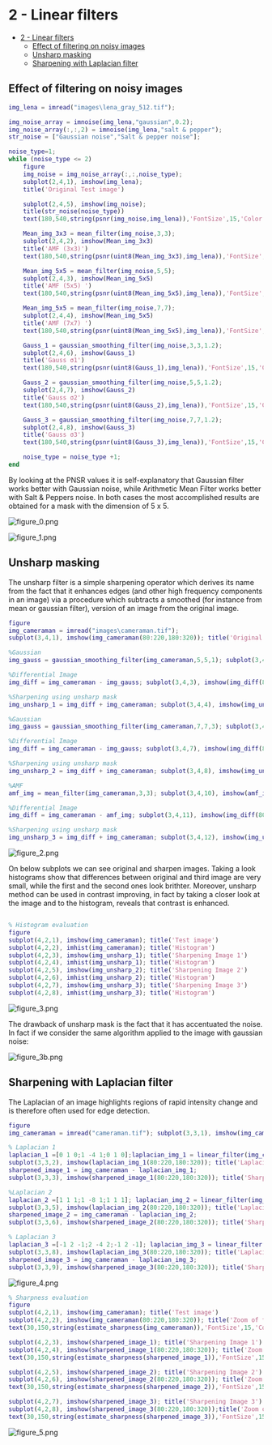 # 2 - Linear filters

- [2 - Linear filters](#2---linear-filters)
  - [Effect of filtering on noisy images](#effect-of-filtering-on-noisy-images)
  - [Unsharp masking](#unsharp-masking)
  - [Sharpening with Laplacian filter](#sharpening-with-laplacian-filter)
  
## Effect of filtering on noisy images

```Matlab
img_lena = imread("images\lena_gray_512.tif");

img_noise_array = imnoise(img_lena,"gaussian",0.2);
img_noise_array(:,:,2) = imnoise(img_lena,"salt & pepper");
str_noise = ["Gaussian noise","Salt & pepper noise"];

noise_type=1;
while (noise_type <= 2)
    figure
    img_noise = img_noise_array(:,:,noise_type);
    subplot(2,4,1), imshow(img_lena);
    title('Original Test image')

    subplot(2,4,5), imshow(img_noise);
    title(str_noise(noise_type))
    text(180,540,string(psnr(img_noise,img_lena)),'FontSize',15,'Color','r');

    Mean_img_3x3 = mean_filter(img_noise,3,3);
    subplot(2,4,2), imshow(Mean_img_3x3)
    title('AMF (3x3)')
    text(180,540,string(psnr(uint8(Mean_img_3x3),img_lena)),'FontSize',15,'Color','r');

    Mean_img_5x5 = mean_filter(img_noise,5,5);
    subplot(2,4,3), imshow(Mean_img_5x5)
    title('AMF (5x5) ')
    text(180,540,string(psnr(uint8(Mean_img_5x5),img_lena)),'FontSize',15,'Color','r');

    Mean_img_5x5 = mean_filter(img_noise,7,7);
    subplot(2,4,4), imshow(Mean_img_5x5)
    title('AMF (7x7) ')
    text(180,540,string(psnr(uint8(Mean_img_5x5),img_lena)),'FontSize',15,'Color','r');

    Gauss_1 = gaussian_smoothing_filter(img_noise,3,3,1.2);
    subplot(2,4,6), imshow(Gauss_1)
    title('Gauss σ1')
    text(180,540,string(psnr(uint8(Gauss_1),img_lena)),'FontSize',15,'Color','r');

    Gauss_2 = gaussian_smoothing_filter(img_noise,5,5,1.2);
    subplot(2,4,7), imshow(Gauss_2)
    title('Gauss σ2')
    text(180,540,string(psnr(uint8(Gauss_2),img_lena)),'FontSize',15,'Color','r');

    Gauss_3 = gaussian_smoothing_filter(img_noise,7,7,1.2);
    subplot(2,4,8), imshow(Gauss_3)
    title('Gauss σ3')
    text(180,540,string(psnr(uint8(Gauss_3),img_lena)),'FontSize',15,'Color','r');

    noise_type = noise_type +1;
end
```

By looking at the PNSR values it is self-explanatory that Gaussian filter works better with Gaussian noise, while Arithmetic Mean Filter works better with Salt & Peppers noise. In both cases the most accomplished results are obtained for a mask with the dimension of 5 x 5. 

![figure_0.png](README_images/figure_0.png)

![figure_1.png](README_images/figure_1.png)

## Unsharp masking
The unsharp filter is a simple sharpening operator which derives its name from the fact that it enhances edges (and other high frequency components in an image) via a procedure which subtracts a smoothed (for instance from mean or gaussian filter), version of an image from the original image.

```Matlab
figure
img_cameraman = imread("images\cameraman.tif");
subplot(3,4,1), imshow(img_cameraman(80:220,180:320)); title('Original Image')

%Gaussian 
img_gauss = gaussian_smoothing_filter(img_cameraman,5,5,1); subplot(3,4,2),imshow(img_gauss(80:220,180:320)); title('Gauss Filter')

%Differential Image
img_diff = img_cameraman - img_gauss; subplot(3,4,3), imshow(img_diff(80:220,180:320)); title('Differential Image')

%Sharpening using unsharp mask
img_unsharp_1 = img_diff + img_cameraman; subplot(3,4,4), imshow(img_unsharp_1(80:220,180:320)); title('Unsharp mask')

%Gaussian 
img_gauss = gaussian_smoothing_filter(img_cameraman,7,7,3); subplot(3,4,6),imshow(img_gauss(80:220,180:320)); title('Gauss Filter')

%Differential Image
img_diff = img_cameraman - img_gauss; subplot(3,4,7), imshow(img_diff(80:220,180:320)); title('Differential Image')

%Sharpening using unsharp mask
img_unsharp_2 = img_diff + img_cameraman; subplot(3,4,8), imshow(img_unsharp_2(80:220,180:320)); title('Unsharp mask')

%AMF
amf_img = mean_filter(img_cameraman,3,3); subplot(3,4,10), imshow(amf_img(80:220,180:320)); title('AMF Filter')

%Differential Image
img_diff = img_cameraman - amf_img; subplot(3,4,11), imshow(img_diff(80:220,180:320)); title('Differential Image')

%Sharpening using unsharp mask
img_unsharp_3 = img_diff + img_cameraman; subplot(3,4,12), imshow(img_unsharp_3(80:220,180:320)); title('Unsharp mask')
```

![figure_2.png](README_images/figure_2.png)

On below subplots we can see original and sharpen images. Taking a look histograms show that differences between original and third  image are very small, while the first and the second ones look brithter. Moreover, unsharp method can be used in contrast improving, in fact by taking a closer look at the image and to the histogram, reveals that contrast is enhanced. 


```Matlab

% Histogram evaluation
figure
subplot(4,2,1), imshow(img_cameraman); title('Test image')
subplot(4,2,2), imhist(img_cameraman); title('Histogram')
subplot(4,2,3), imshow(img_unsharp_1); title('Sharpening Image 1')
subplot(4,2,4), imhist(img_unsharp_1); title('Histogram')
subplot(4,2,5), imshow(img_unsharp_2); title('Sharpening Image 2')
subplot(4,2,6), imhist(img_unsharp_2); title('Histogram')
subplot(4,2,7), imshow(img_unsharp_3); title('Sharpening Image 3')
subplot(4,2,8), imhist(img_unsharp_3); title('Histogram')
```

![figure_3.png](README_images/figure_3.png)

The drawback of unsharp mask is the fact that it has accentuated the noise. In fact if we consider the same algorithm applied to the image with gaussian noise:

![figure_3b.png](README_images/figure_3b.png)



## Sharpening with Laplacian filter
The Laplacian of an image highlights regions of rapid intensity change and is therefore often used for edge detection. 

```Matlab
figure
img_cameraman = imread("cameraman.tif"); subplot(3,3,1), imshow(img_cameraman(80:220,180:320)); title('Input Image')

% Laplacian 1
laplacian_1 =[0 1 0;1 -4 1;0 1 0];laplacian_img_1 = linear_filter(img_cameraman ,laplacian_1);
subplot(3,3,2), imshow(laplacian_img_1(80:220,180:320)); title('Laplacian Filter')
sharpened_image_1 = img_cameraman - laplacian_img_1;
subplot(3,3,3), imshow(sharpened_image_1(80:220,180:320)); title('Sharpened Image')

%Laplacian 2
laplacian_2 =[1 1 1;1 -8 1;1 1 1]; laplacian_img_2 = linear_filter(img_cameraman ,laplacian_2);
subplot(3,3,5), imshow(laplacian_img_2(80:220,180:320)); title('Laplacian Filter')
sharpened_image_2 = img_cameraman - laplacian_img_2;
subplot(3,3,6), imshow(sharpened_image_2(80:220,180:320)); title('Sharpened Image')

% Laplacian 3
laplacian_3 =[-1 2 -1;2 -4 2;-1 2 -1]; laplacian_img_3 = linear_filter(img_cameraman ,laplacian_3);
subplot(3,3,8), imshow(laplacian_img_3(80:220,180:320)); title('Laplacian Filter')
sharpened_image_3 = img_cameraman - laplacian_img_3;
subplot(3,3,9), imshow(sharpened_image_3(80:220,180:320)); title('Sharpened Image')
```

![figure_4.png](README_images/figure_4.png)



```Matlab
% Sharpness evaluation
figure
subplot(4,2,1), imshow(img_cameraman); title('Test image')
subplot(4,2,2), imshow(img_cameraman(80:220,180:320)); title('Zoom of test image');
text(30,150,string(estimate_sharpness(img_cameraman)),'FontSize',15,'Color','r');

subplot(4,2,3), imshow(sharpened_image_1); title('Sharpening Image 1')
subplot(4,2,4), imshow(sharpened_image_1(80:220,180:320)); title('Zoom of Sharpening Image 1')
text(30,150,string(estimate_sharpness(sharpened_image_1)),'FontSize',15,'Color','r');

subplot(4,2,5), imshow(sharpened_image_2); title('Sharpening Image 2')
subplot(4,2,6), imshow(sharpened_image_2(80:220,180:320)); title('Zoom of Sharpening Image 2')
text(30,150,string(estimate_sharpness(sharpened_image_2)),'FontSize',15,'Color','r');

subplot(4,2,7), imshow(sharpened_image_3); title('Sharpening Image 3')
subplot(4,2,8), imshow(sharpened_image_3(80:220,180:320));title('Zoom of Sharpening Image 3')
text(30,150,string(estimate_sharpness(sharpened_image_3)),'FontSize',15,'Color','r');
```

![figure_5.png](README_images/figure_5.png)



